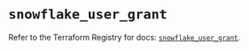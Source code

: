 # `snowflake_user_grant`

Refer to the Terraform Registry for docs: [`snowflake_user_grant`](https://registry.terraform.io/providers/snowflake-labs/snowflake/0.86.0/docs/resources/user_grant).
